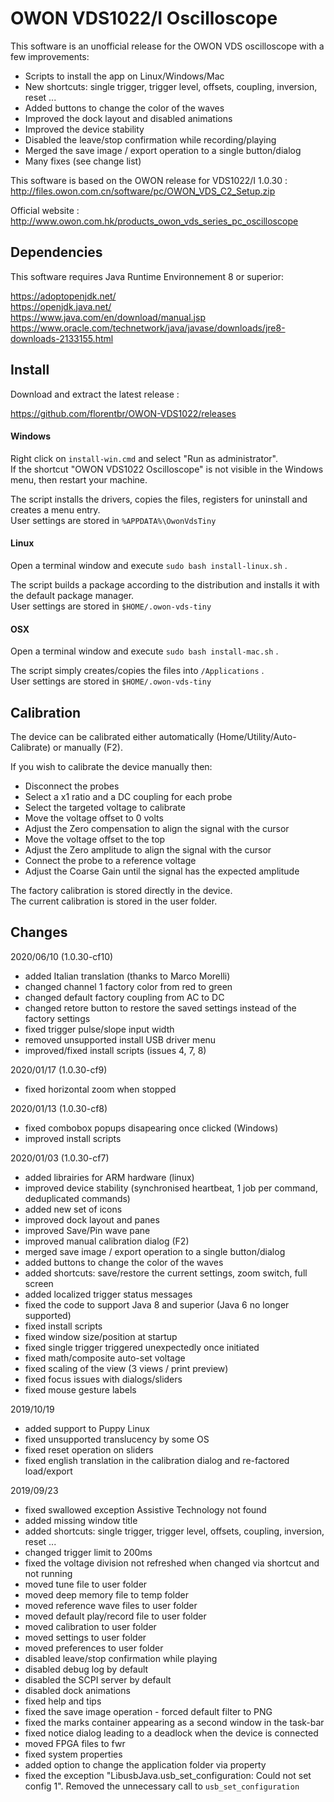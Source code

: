 
# OWON VDS1022/I Oscilloscope

This software is an unofficial release for the OWON VDS oscilloscope with a few improvements:

* Scripts to install the app on Linux/Windows/Mac
* New shortcuts: single trigger, trigger level, offsets, coupling, inversion, reset ...
* Added buttons to change the color of the waves
* Improved the dock layout and disabled animations
* Improved the device stability
* Disabled the leave/stop confirmation while recording/playing
* Merged the save image / export operation to a single button/dialog
* Many fixes (see change list)


This software is based on the OWON release for VDS1022/I 1.0.30 :  
http://files.owon.com.cn/software/pc/OWON_VDS_C2_Setup.zip  

Official website :  
http://www.owon.com.hk/products_owon_vds_series_pc_oscilloscope  


## Dependencies

This software requires Java Runtime Environnement 8 or superior:

https://adoptopenjdk.net/  
https://openjdk.java.net/  
https://www.java.com/en/download/manual.jsp  
https://www.oracle.com/technetwork/java/javase/downloads/jre8-downloads-2133155.html  


## Install

Download and extract the latest release :  

https://github.com/florentbr/OWON-VDS1022/releases  

#### Windows

Right click on `install-win.cmd` and select "Run as administrator".  
If the shortcut "OWON VDS1022 Oscilloscope" is not visible in the Windows menu, then restart your machine.  

The script installs the drivers, copies the files, registers for uninstall and creates a menu entry.  
User settings are stored in `%APPDATA%\OwonVdsTiny`  

#### Linux

Open a terminal window and execute `sudo bash install-linux.sh` .  
  
The script builds a package according to the distribution and installs it with the default package manager.  
User settings are stored in `$HOME/.owon-vds-tiny`  

#### OSX

Open a terminal window and execute `sudo bash install-mac.sh` .  

The script simply creates/copies the files into `/Applications` .  
User settings are stored in `$HOME/.owon-vds-tiny`  


## Calibration

The device can be calibrated either automatically (Home/Utility/Auto-Calibrate) or manually (F2).

If you wish to calibrate the device manually then:
* Disconnect the probes
* Select a x1 ratio and a DC coupling for each probe 
* Select the targeted voltage to calibrate
* Move the voltage offset to 0 volts
* Adjust the Zero compensation to align the signal with the cursor
* Move the voltage offset to the top
* Adjust the Zero amplitude to align the signal with the cursor
* Connect the probe to a reference voltage
* Adjust the Coarse Gain until the signal has the expected amplitude

The factory calibration is stored directly in the device.  
The current calibration is stored in the user folder.  


## Changes


2020/06/10 (1.0.30-cf10)
* added Italian translation (thanks to Marco Morelli)
* changed channel 1 factory color from red to green
* changed default factory coupling from AC to DC
* changed retore button to restore the saved settings instead of the factory settings
* fixed trigger pulse/slope input width
* removed unsupported install USB driver menu
* improved/fixed install scripts (issues 4, 7, 8)

2020/01/17 (1.0.30-cf9)
* fixed horizontal zoom when stopped

2020/01/13 (1.0.30-cf8)
* fixed combobox popups disapearing once clicked (Windows)
* improved install scripts

2020/01/03 (1.0.30-cf7)

* added librairies for ARM hardware (linux)
* improved device stability (synchronised heartbeat, 1 job per command, deduplicated commands)
* added new set of icons
* improved dock layout and panes
* improved Save/Pin wave pane
* improved manual calibration dialog (F2)
* merged save image / export operation to a single button/dialog
* added buttons to change the color of the waves
* added shortcuts: save/restore the current settings, zoom switch, full screen
* added localized trigger status messages
* fixed the code to support Java 8 and superior (Java 6 no longer supported)
* fixed install scripts
* fixed window size/position at startup
* fixed single trigger triggered unexpectedly once initiated
* fixed math/composite auto-set voltage
* fixed scaling of the view (3 views / print preview)
* fixed focus issues with dialogs/sliders
* fixed mouse gesture labels

2019/10/19

* added support to Puppy Linux
* fixed unsupported translucency by some OS
* fixed reset operation on sliders
* fixed english translation in the calibration dialog and re-factored load/export

2019/09/23

* fixed swallowed exception Assistive Technology not found
* added missing window title
* added shortcuts: single trigger, trigger level, offsets, coupling, inversion, reset ...
* changed trigger limit to 200ms
* fixed the voltage division not refreshed when changed via shortcut and not running
* moved tune file to user folder
* moved deep memory file to temp folder
* moved reference wave files to user folder
* moved default play/record file to user folder
* moved calibration to user folder
* moved settings to user folder
* moved preferences to user folder
* disabled leave/stop confirmation while playing
* disabled debug log by default
* disabled the SCPI server by default
* disabled dock animations
* fixed help and tips
* fixed the save image operation - forced default filter to PNG
* fixed the marks container appearing as a second window in the task-bar
* fixed notice dialog leading to a deadlock when the device is connected
* moved FPGA files to fwr
* fixed system properties
* added option to change the application folder via property
* fixed the exception "LibusbJava.usb_set_configuration: Could not set config 1". Removed the unnecessary call to `usb_set_configuration`
